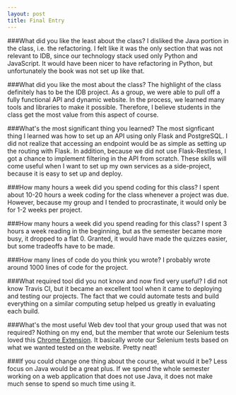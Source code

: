 ```yaml
---
layout: post
title: Final Entry
---
```


###What did you like the least about the class?
I disliked the Java portion in the class, i.e. the refactoring. I felt like it was the only section that was not relevant to IDB, since our technology stack used only Python and JavaScript. It would have been nicer to have refactoring in Python, but unfortunately the book was not set up like that.

###What did you like the most about the class?
The highlight of the class definitely has to be the IDB project. As a group, we were able to pull off a fully functional API and dynamic website. In the process, we learned many tools and libraries to make it possible. Therefore, I believe students in the class get the most value from this aspect of course.

###What's the most significant thing you learned?
The most signficant thing I learned was how to set up an API using only Flask and PostgreSQL. I did not realize that accessing an endpoint would be as simple as setting up the routing with Flask. In addition, because we did not use Flask-Restless, I got a chance to implement filtering in the API from scratch. These skills will come useful when I want to set up my own services as a side-project, because it is easy to set up and deploy.

###How many hours a week did you spend coding for this class?
I spent about 10-20 hours a week coding for the class whenever a project was due. However, because my group and I tended to procrastinate, it would only be for 1-2 weeks per project.

###How many hours a week did you spend reading for this class?
I spent 3 hours a week reading in the beginning, but as the semester became more busy, it dropped to a flat 0. Granted, it would have made the quizzes easier, but some tradeoffs have to be made.

###How many lines of code do you think you wrote?
I probably wrote around 1000 lines of code for the project. 

###What required tool did you not know and now find very useful?
I did not know Travis CI, but it became an excellent tool when it came to deploying and testing our projects. The fact that we could automate tests and build everything on a similar computing setup helped us greatly in evaluating each build.

###What's the most useful Web dev tool that your group used that was not required?
Nothing on my end, but the member that wrote our Selenium tests loved this [Chrome Extension](https://chrome.google.com/webstore/detail/katalon-recorder-selenium/ljdobmomdgdljniojadhoplhkpialdid?hl=en-US). It basically wrote our Selenium tests based on what we wanted tested on the website. Pretty neat!

###If you could change one thing about the course, what would it be?
Less focus on Java would be a great plus. If we spend the whole semester working on a web application that does not use Java, it does not make much sense to spend so much time using it.
